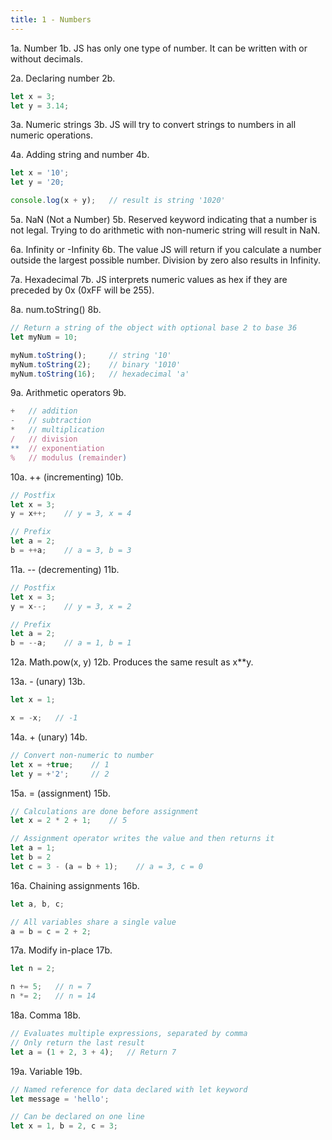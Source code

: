 ```yaml
---
title: 1 - Numbers
---
```


1a. Number
1b. JS has only one type of number. It can be written with or without decimals.

2a. Declaring number
2b.
```js
let x = 3;
let y = 3.14;
```

3a. Numeric strings
3b. JS will try to convert strings to numbers in all numeric operations.

4a. Adding string and number
4b.
```js
let x = '10';
let y = '20;

console.log(x + y);   // result is string '1020'
```

5a. NaN (Not a Number)
5b. Reserved keyword indicating that a number is not legal. Trying to do arithmetic with non-numeric string will result in NaN.

6a. Infinity or -Infinity
6b. The value JS will return if you calculate a number outside the largest possible number. Division by zero also results in Infinity.

7a. Hexadecimal
7b. JS interprets numeric values as hex if they are preceded by 0x (0xFF will be 255).

8a. num.toString()
8b.
```js
// Return a string of the object with optional base 2 to base 36
let myNum = 10;

myNum.toString();     // string '10'
myNum.toString(2);    // binary '1010'
myNum.toString(16);   // hexadecimal 'a'
```

9a. Arithmetic operators
9b.
```js
+   // addition
-   // subtraction
*   // multiplication
/   // division
**  // exponentiation
%   // modulus (remainder)
```

10a. ++ (incrementing)
10b.
```js
// Postfix
let x = 3;
y = x++;    // y = 3, x = 4

// Prefix
let a = 2;
b = ++a;    // a = 3, b = 3
```

11a. -- (decrementing)
11b.
```js
// Postfix
let x = 3;
y = x--;    // y = 3, x = 2

// Prefix
let a = 2;
b = --a;    // a = 1, b = 1
```

12a. Math.pow(x, y)
12b. Produces the same result as x**y.

13a. - (unary)
13b.
```js
let x = 1;

x = -x;   // -1
```

14a. + (unary)
14b.
```js
// Convert non-numeric to number
let x = +true;    // 1
let y = +'2';     // 2
```

15a. = (assignment)
15b.
```js
// Calculations are done before assignment
let x = 2 * 2 + 1;    // 5

// Assignment operator writes the value and then returns it
let a = 1;
let b = 2
let c = 3 - (a = b + 1);    // a = 3, c = 0
```

16a. Chaining assignments
16b.
```js
let a, b, c;

// All variables share a single value
a = b = c = 2 + 2;
```

17a. Modify in-place
17b.
```js
let n = 2;

n += 5;   // n = 7
n *= 2;   // n = 14
```

18a. Comma
18b.
```js
// Evaluates multiple expressions, separated by comma
// Only return the last result
let a = (1 + 2, 3 + 4);   // Return 7
```

19a. Variable
19b.
```js
// Named reference for data declared with let keyword
let message = 'hello';

// Can be declared on one line
let x = 1, b = 2, c = 3;
```
